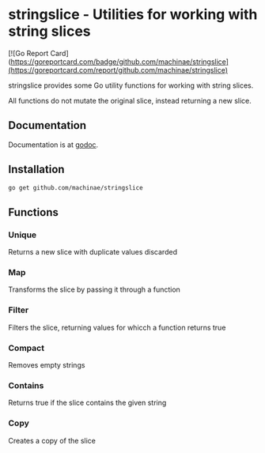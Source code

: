 # stringslice - Utilities for working with string slices
[![Go Report Card](https://goreportcard.com/badge/github.com/machinae/stringslice](https://goreportcard.com/report/github.com/machinae/stringslice)

stringslice provides some Go utility functions for working with string slices.

All functions do not mutate the original slice, instead returning a new
slice.

## Documentation
Documentation is at [godoc](https://godoc.org/github.com/machinae/stringslice).

## Installation
```sh
go get github.com/machinae/stringslice
```

## Functions

### Unique
Returns a new slice with duplicate values discarded

### Map
Transforms the slice by passing it through a function

### Filter
Filters the slice, returning values for whicch a function returns true

### Compact
Removes empty strings

### Contains
Returns true if the slice contains the given string

### Copy
Creates a copy of the slice

